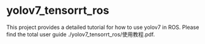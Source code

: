 # yolov7_tensorrt_ros

This project provides a detailed tutorial for how to use yolov7 in ROS. Please find the total user guide ./yolov7_tensorrt_ros/使用教程.pdf.
